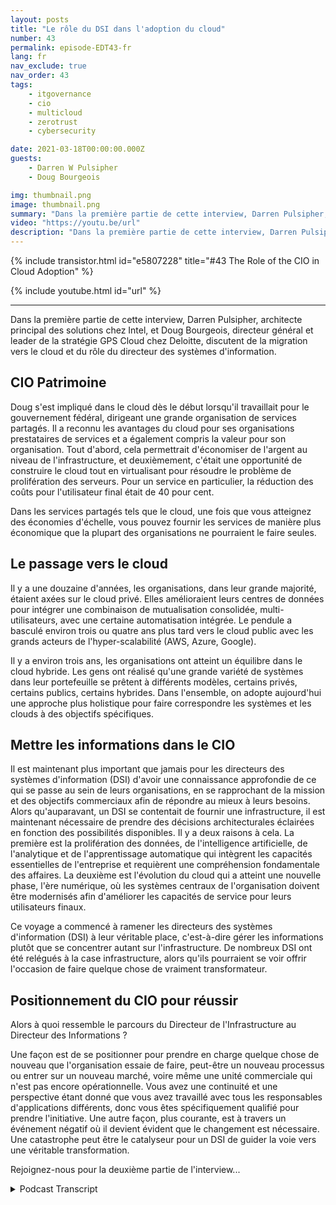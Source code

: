 ```yaml
---
layout: posts
title: "Le rôle du DSI dans l'adoption du cloud"
number: 43
permalink: episode-EDT43-fr
lang: fr
nav_exclude: true
nav_order: 43
tags:
    - itgovernance
    - cio
    - multicloud
    - zerotrust
    - cybersecurity

date: 2021-03-18T00:00:00.000Z
guests:
    - Darren W Pulsipher
    - Doug Bourgeois

img: thumbnail.png
image: thumbnail.png
summary: "Dans la première partie de cette interview, Darren Pulsipher, chef architecte des solutions chez Intel, et Doug Bourgeois, directeur général, leader de la stratégie cloud chez Deloitte, parlent de la migration vers le cloud et du rôle du directeur des systèmes d'information."
video: "https://youtu.be/url"
description: "Dans la première partie de cette interview, Darren Pulsipher, chef architecte des solutions chez Intel, et Doug Bourgeois, directeur général, leader de la stratégie cloud chez Deloitte, parlent de la migration vers le cloud et du rôle du directeur des systèmes d'information."
---
```


<div>
{% include transistor.html id="e5807228" title="#43 The Role of the CIO in Cloud Adoption" %}

{% include youtube.html id="url" %}
</div>

---

Dans la première partie de cette interview, Darren Pulsipher, architecte principal des solutions chez Intel, et Doug Bourgeois, directeur général et leader de la stratégie GPS Cloud chez Deloitte, discutent de la migration vers le cloud et du rôle du directeur des systèmes d'information.

## CIO Patrimoine

Doug s'est impliqué dans le cloud dès le début lorsqu'il travaillait pour le gouvernement fédéral, dirigeant une grande organisation de services partagés. Il a reconnu les avantages du cloud pour ses organisations prestataires de services et a également compris la valeur pour son organisation. Tout d'abord, cela permettrait d'économiser de l'argent au niveau de l'infrastructure, et deuxièmement, c'était une opportunité de construire le cloud tout en virtualisant pour résoudre le problème de prolifération des serveurs. Pour un service en particulier, la réduction des coûts pour l'utilisateur final était de 40 pour cent.

Dans les services partagés tels que le cloud, une fois que vous atteignez des économies d'échelle, vous pouvez fournir les services de manière plus économique que la plupart des organisations ne pourraient le faire seules.

## Le passage vers le cloud

Il y a une douzaine d'années, les organisations, dans leur grande majorité, étaient axées sur le cloud privé. Elles amélioraient leurs centres de données pour intégrer une combinaison de mutualisation consolidée, multi-utilisateurs, avec une certaine automatisation intégrée. Le pendule a basculé environ trois ou quatre ans plus tard vers le cloud public avec les grands acteurs de l'hyper-scalabilité (AWS, Azure, Google).

Il y a environ trois ans, les organisations ont atteint un équilibre dans le cloud hybride. Les gens ont réalisé qu'une grande variété de systèmes dans leur portefeuille se prêtent à différents modèles, certains privés, certains publics, certains hybrides. Dans l'ensemble, on adopte aujourd'hui une approche plus holistique pour faire correspondre les systèmes et les clouds à des objectifs spécifiques.

## Mettre les informations dans le CIO

Il est maintenant plus important que jamais pour les directeurs des systèmes d'information (DSI) d'avoir une connaissance approfondie de ce qui se passe au sein de leurs organisations, en se rapprochant de la mission et des objectifs commerciaux afin de répondre au mieux à leurs besoins. Alors qu'auparavant, un DSI se contentait de fournir une infrastructure, il est maintenant nécessaire de prendre des décisions architecturales éclairées en fonction des possibilités disponibles. Il y a deux raisons à cela. La première est la prolifération des données, de l'intelligence artificielle, de l'analytique et de l'apprentissage automatique qui intègrent les capacités essentielles de l'entreprise et requièrent une compréhension fondamentale des affaires. La deuxième est l'évolution du cloud qui a atteint une nouvelle phase, l'ère numérique, où les systèmes centraux de l'organisation doivent être modernisés afin d'améliorer les capacités de service pour leurs utilisateurs finaux.

Ce voyage a commencé à ramener les directeurs des systèmes d'information (DSI) à leur véritable place, c'est-à-dire gérer les informations plutôt que se concentrer autant sur l'infrastructure. De nombreux DSI ont été relégués à la case infrastructure, alors qu'ils pourraient se voir offrir l'occasion de faire quelque chose de vraiment transformateur.

## Positionnement du CIO pour réussir

Alors à quoi ressemble le parcours du Directeur de l'Infrastructure au Directeur des Informations ?

Une façon est de se positionner pour prendre en charge quelque chose de nouveau que l'organisation essaie de faire, peut-être un nouveau processus ou entrer sur un nouveau marché, voire même une unité commerciale qui n'est pas encore opérationnelle. Vous avez une continuité et une perspective étant donné que vous avez travaillé avec tous les responsables d'applications différents, donc vous êtes spécifiquement qualifié pour prendre l'initiative. Une autre façon, plus courante, est à travers un événement négatif où il devient évident que le changement est nécessaire. Une catastrophe peut être le catalyseur pour un DSI de guider la voie vers une véritable transformation.

Rejoignez-nous pour la deuxième partie de l'interview...



<details>
<summary> Podcast Transcript </summary>

<p></p>

</details>
